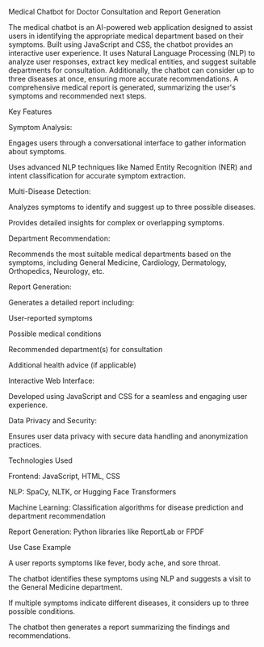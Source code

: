 Medical Chatbot for Doctor Consultation and Report Generation

The medical chatbot is an AI-powered web application designed to assist users in identifying the appropriate medical department based on their symptoms. Built using JavaScript and CSS, the chatbot provides an interactive user experience. It uses Natural Language Processing (NLP) to analyze user responses, extract key medical entities, and suggest suitable departments for consultation. Additionally, the chatbot can consider up to three diseases at once, ensuring more accurate recommendations. A comprehensive medical report is generated, summarizing the user's symptoms and recommended next steps.

Key Features

Symptom Analysis:

Engages users through a conversational interface to gather information about symptoms.

Uses advanced NLP techniques like Named Entity Recognition (NER) and intent classification for accurate symptom extraction.

Multi-Disease Detection:

Analyzes symptoms to identify and suggest up to three possible diseases.

Provides detailed insights for complex or overlapping symptoms.

Department Recommendation:

Recommends the most suitable medical departments based on the symptoms, including General Medicine, Cardiology, Dermatology, Orthopedics, Neurology, etc.

Report Generation:

Generates a detailed report including:

User-reported symptoms

Possible medical conditions

Recommended department(s) for consultation

Additional health advice (if applicable)

Interactive Web Interface:

Developed using JavaScript and CSS for a seamless and engaging user experience.

Data Privacy and Security:

Ensures user data privacy with secure data handling and anonymization practices.

Technologies Used

Frontend: JavaScript, HTML, CSS

NLP: SpaCy, NLTK, or Hugging Face Transformers

Machine Learning: Classification algorithms for disease prediction and department recommendation

Report Generation: Python libraries like ReportLab or FPDF

Use Case Example

A user reports symptoms like fever, body ache, and sore throat.

The chatbot identifies these symptoms using NLP and suggests a visit to the General Medicine department.

If multiple symptoms indicate different diseases, it considers up to three possible conditions.

The chatbot then generates a report summarizing the findings and recommendations.
